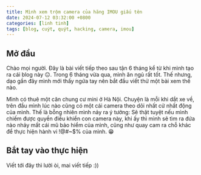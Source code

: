 ```yaml
---
title: Mình xem trộm camera của hãng IMOU giấu tên
date: 2024-07-12 03:32:00 +0800
categories: [linh tinh]
tags: [blog, cuýt, quýt, hacking, camera, imou]
---
```


## Mở đầu

Chào mọi người. Đây là bài viết tiếp theo sau tận 6 tháng kể từ khi mình tạo ra cái blog này 😐. Trong 6 tháng vừa qua, mình ăn ngủ rất tốt. Thế nhưng, dạo gần đây mình mới thấy ngứa tay nên bắt đầu viết thử một bài xem thế nào.

Mình có thuê một căn chung cư mini ở Hà Nội. Chuyện là mỗi khi dắt xe về, trên đầu mình lúc nào cũng có một cái camera theo dõi nhất cử nhất động của mình. Thế là bỗng nhiên mình nảy ra ý tưởng: Sẽ thật tuyệt nếu mình chiếm được quyền điều khiển con camera này, khi ấy thì mình sẽ tìm ra đứa nào nhảy mất cái mũ bảo hiểm của mình, cũng như quay cam ra chỗ khác để thực hiện hành vi !@#~$% của mình. 😁

## Bắt tay vào thực hiện

Viết tới đây thì lười òi, mai viết tiếp :))
